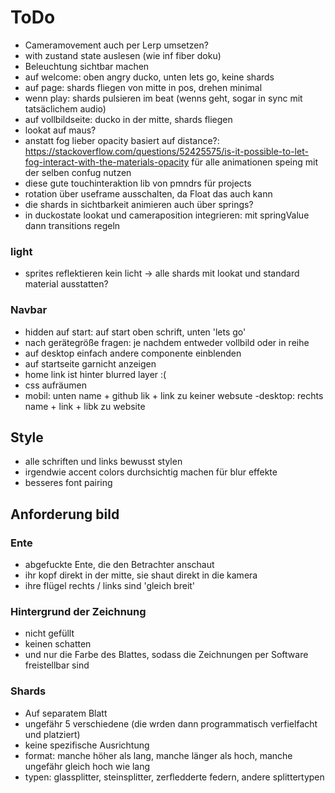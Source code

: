 # ToDo

- Cameramovement auch per Lerp umsetzen?
- with zustand state auslesen (wie inf fiber doku)
- Beleuchtung sichtbar machen
- auf welcome: oben angry ducko, unten lets go, keine shards
- auf page: shards fliegen von mitte in pos, drehen minimal
- wenn play: shards pulsieren im beat (wenns geht, sogar in sync mit tatsäclichem audio)
- auf vollbildseite: ducko in der mitte, shards fliegen
- lookat auf maus?
- anstatt fog lieber opacity basiert auf distance?: https://stackoverflow.com/questions/52425575/is-it-possible-to-let-fog-interact-with-the-materials-opacity
  für alle animationen speing mit der selben confug nutzen
- diese gute touchinteraktion lib von pmndrs für projects
- rotation über useframe ausschalten, da Float das auch kann
- die shards in sichtbarkeit animieren auch über springs?
- in duckostate lookat und cameraposition integrieren: mit springValue dann transitions regeln

### light

- sprites reflektieren kein licht -> alle shards mit lookat und standard material ausstatten?

### Navbar

- hidden auf start: auf start oben schrift, unten 'lets go'
- nach gerätegröße fragen: je nachdem entweder vollbild oder in reihe
- auf desktop einfach andere componente einblenden
- auf startseite garnicht anzeigen
- home link ist hinter blurred layer :(
- css aufräumen
- mobil: unten name + github lik + link zu keiner websute
  -desktop: rechts name + link + libk zu website

## Style

- alle schriften und links bewusst stylen
- irgendwie accent colors durchsichtig machen für blur effekte
- besseres font pairing

## Anforderung bild

### Ente

- abgefuckte Ente, die den Betrachter anschaut
- ihr kopf direkt in der mitte, sie shaut direkt in die kamera
- ihre flügel rechts / links sind 'gleich breit'

### Hintergrund der Zeichnung

- nicht gefüllt
- keinen schatten
- und nur die Farbe des Blattes, sodass die Zeichnungen per Software freistellbar sind

### Shards

- Auf separatem Blatt
- ungefähr 5 verschiedene (die wrden dann programmatisch verfielfacht und platziert)
- keine spezifische Ausrichtung
- format: manche höher als lang, manche länger als hoch, manche ungefähr gleich hoch wie lang
- typen: glassplitter, steinsplitter, zerfledderte federn, andere splittertypen
